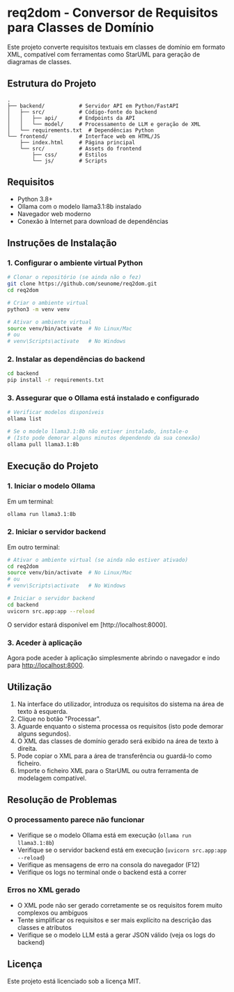 # req2dom - Conversor de Requisitos para Classes de Domínio

Este projeto converte requisitos textuais em classes de domínio em formato XML, compatível com ferramentas como StarUML para geração de diagramas de classes.

## Estrutura do Projeto

```
.
├── backend/           # Servidor API em Python/FastAPI
│   ├── src/           # Código-fonte do backend
│   │   ├── api/       # Endpoints da API
│   │   └── model/     # Processamento de LLM e geração de XML
│   └── requirements.txt  # Dependências Python
└── frontend/          # Interface web em HTML/JS
    ├── index.html     # Página principal
    └── src/           # Assets do frontend
        ├── css/       # Estilos
        └── js/        # Scripts
```

## Requisitos

- Python 3.8+
- Ollama com o modelo llama3.1:8b instalado
- Navegador web moderno
- Conexão à Internet para download de dependências

## Instruções de Instalação

### 1. Configurar o ambiente virtual Python

```bash
# Clonar o repositório (se ainda não o fez)
git clone https://github.com/seunome/req2dom.git
cd req2dom

# Criar o ambiente virtual
python3 -m venv venv

# Ativar o ambiente virtual
source venv/bin/activate  # No Linux/Mac
# ou
# venv\Scripts\activate   # No Windows
```

### 2. Instalar as dependências do backend

```bash
cd backend
pip install -r requirements.txt
```

### 3. Assegurar que o Ollama está instalado e configurado

```bash
# Verificar modelos disponíveis
ollama list

# Se o modelo llama3.1:8b não estiver instalado, instale-o
# (Isto pode demorar alguns minutos dependendo da sua conexão)
ollama pull llama3.1:8b
```

## Execução do Projeto

### 1. Iniciar o modelo Ollama

Em um terminal:

```bash
ollama run llama3.1:8b
```

### 2. Iniciar o servidor backend

Em outro terminal:

```bash
# Ativar o ambiente virtual (se ainda não estiver ativado)
cd req2dom
source venv/bin/activate  # No Linux/Mac
# ou
# venv\Scripts\activate   # No Windows

# Iniciar o servidor backend
cd backend
uvicorn src.app:app --reload
```

O servidor estará disponível em [http://localhost:8000].

### 3. Aceder à aplicação

Agora pode aceder à aplicação simplesmente abrindo o navegador e indo para [http://localhost:8000](http://localhost:8000).

## Utilização

1. Na interface do utilizador, introduza os requisitos do sistema na área de texto à esquerda.
2. Clique no botão "Processar".
3. Aguarde enquanto o sistema processa os requisitos (isto pode demorar alguns segundos).
4. O XML das classes de domínio gerado será exibido na área de texto à direita.
5. Pode copiar o XML para a área de transferência ou guardá-lo como ficheiro.
6. Importe o ficheiro XML para o StarUML ou outra ferramenta de modelagem compatível.

## Resolução de Problemas

### O processamento parece não funcionar

- Verifique se o modelo Ollama está em execução (`ollama run llama3.1:8b`)
- Verifique se o servidor backend está em execução (`uvicorn src.app:app --reload`)
- Verifique as mensagens de erro na consola do navegador (F12)
- Verifique os logs no terminal onde o backend está a correr

### Erros no XML gerado

- O XML pode não ser gerado corretamente se os requisitos forem muito complexos ou ambíguos
- Tente simplificar os requisitos e ser mais explícito na descrição das classes e atributos
- Verifique se o modelo LLM está a gerar JSON válido (veja os logs do backend)

## Licença

Este projeto está licenciado sob a licença MIT.